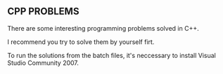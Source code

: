 ## CPP PROBLEMS

There are some interesting programming problems solved in C++.

I recommend you try to solve them by yourself firt.

To run the solutions from the batch files, it's neccessary to install Visual Studio Community 2007.